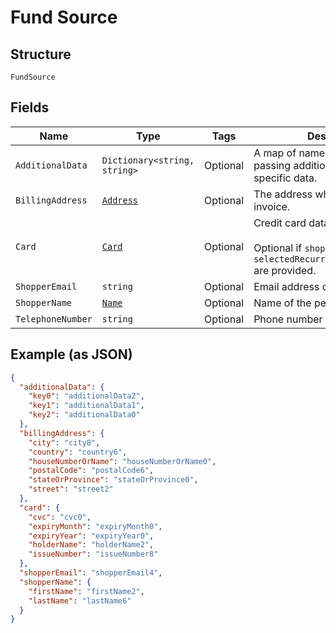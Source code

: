 
# Fund Source

## Structure

`FundSource`

## Fields

| Name | Type | Tags | Description |
|  --- | --- | --- | --- |
| `AdditionalData` | `Dictionary<string, string>` | Optional | A map of name-value pairs for passing additional or industry-specific data. |
| `BillingAddress` | [`Address`](../../doc/models/address.md) | Optional | The address where to send the invoice. |
| `Card` | [`Card`](../../doc/models/card.md) | Optional | Credit card data.<br><br>Optional if `shopperReference` and `selectedRecurringDetailReference` are provided. |
| `ShopperEmail` | `string` | Optional | Email address of the person. |
| `ShopperName` | [`Name`](../../doc/models/name.md) | Optional | Name of the person. |
| `TelephoneNumber` | `string` | Optional | Phone number of the person |

## Example (as JSON)

```json
{
  "additionalData": {
    "key0": "additionalData2",
    "key1": "additionalData1",
    "key2": "additionalData0"
  },
  "billingAddress": {
    "city": "city8",
    "country": "country6",
    "houseNumberOrName": "houseNumberOrName0",
    "postalCode": "postalCode6",
    "stateOrProvince": "stateOrProvince0",
    "street": "street2"
  },
  "card": {
    "cvc": "cvc0",
    "expiryMonth": "expiryMonth0",
    "expiryYear": "expiryYear0",
    "holderName": "holderName2",
    "issueNumber": "issueNumber8"
  },
  "shopperEmail": "shopperEmail4",
  "shopperName": {
    "firstName": "firstName2",
    "lastName": "lastName6"
  }
}
```

